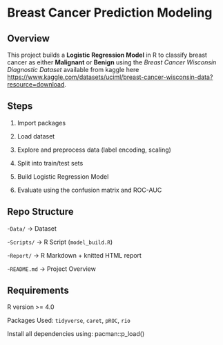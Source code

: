# Breast Cancer Prediction Modeling

## Overview

This project builds a **Logistic Regression Model** in R to classify breast cancer as either **Malignant** or **Benign** using the *Breast Cancer Wisconsin Diagnostic Dataset* available from kaggle here https://www.kaggle.com/datasets/uciml/breast-cancer-wisconsin-data?resource=download.

## Steps

1. Import packages

2. Load dataset

3. Explore and preprocess data (label encoding, scaling)

4. Split into train/test sets

5. Build Logistic Regression Model

6. Evaluate using the confusion matrix and ROC-AUC

## Repo Structure

-`Data/` -> Dataset

-`Scripts/` -> R Script (`model_build.R`)

-`Report/` -> R Markdown + knitted HTML report

-`README.md` -> Project Overview

## Requirements

R version >= 4.0

Packages Used: `tidyverse`, `caret`, `pROC`, `rio`

Install all dependencies using: pacman::p_load()

